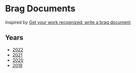 # Brag Documents

Inspired by [Get your work recognized: write a brag
document](https://jvns.ca/blog/brag-documents/)

## Years

* [2022](2022.md)
* [2021](2021.md)
* [2020](2020.md)
* [2019](2019.md)